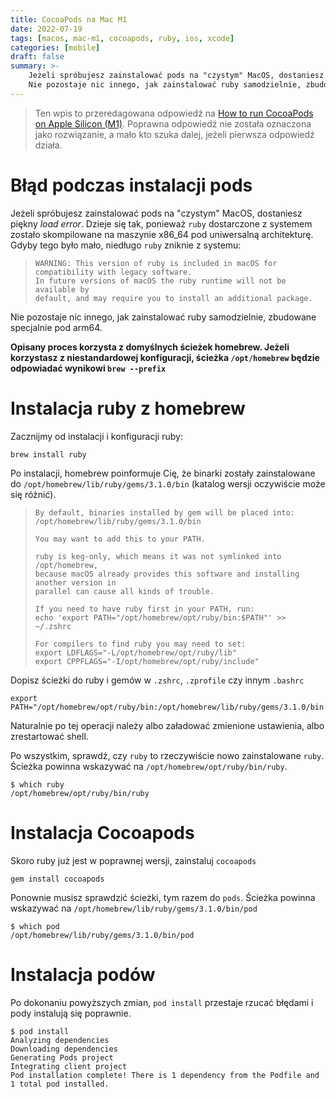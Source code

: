 ```yaml
---
title: CocoaPods na Mac M1
date: 2022-07-19
tags: [macos, mac-m1, cocoapods, ruby, ios, xcode]
categories: [mobile]
draft: false
summary: >-
    Jeżeli spróbujesz zainstalować pods na "czystym" MacOS, dostaniesz piękny *load error*.
    Nie pozostaje nic innego, jak zainstalować ruby samodzielnie, zbudowane specjalnie pod arm64.
---
```


> Ten wpis to przeredagowana odpowiedź na [How to run CocoaPods on Apple Silicon (M1)][so-original-answer].
> Poprawna odpowiedź nie została oznaczona jako rozwiązanie, a mało kto szuka dalej, jeżeli pierwsza odpowiedź działa.

# Błąd podczas instalacji pods

Jeżeli spróbujesz zainstalować pods na "czystym" MacOS, dostaniesz piękny *load error*. Dzieje się tak, ponieważ `ruby`
dostarczone z systemem zostało skompilowane na maszynie x86_64 pod uniwersalną architekturę. Gdyby tego było mało, 
niedługo `ruby` zniknie z systemu:

> ```text
> WARNING: This version of ruby is included in macOS for compatibility with legacy software.
> In future versions of macOS the ruby runtime will not be available by
> default, and may require you to install an additional package.
> ```

Nie pozostaje nic innego, jak zainstalować ruby samodzielnie, zbudowane specjalnie pod arm64.

**Opisany proces korzysta z domyślnych ścieżek homebrew. Jeżeli korzystasz z niestandardowej konfiguracji, ścieżka
`/opt/homebrew` będzie odpowiadać wynikowi `brew --prefix`**

# Instalacja ruby z homebrew

Zacznijmy od instalacji i konfiguracji ruby:

```shell
brew install ruby
```

Po instalacji, homebrew poinformuje Cię, że binarki zostały zainstalowane do `/opt/homebrew/lib/ruby/gems/3.1.0/bin`
(katalog wersji oczywiście może się różnić).

> ```text
> By default, binaries installed by gem will be placed into:
> /opt/homebrew/lib/ruby/gems/3.1.0/bin
> 
> You may want to add this to your PATH.
>
> ruby is keg-only, which means it was not symlinked into /opt/homebrew,
> because macOS already provides this software and installing another version in
> parallel can cause all kinds of trouble.
>
> If you need to have ruby first in your PATH, run:
> echo 'export PATH="/opt/homebrew/opt/ruby/bin:$PATH"' >> ~/.zshrc
>
> For compilers to find ruby you may need to set:
> export LDFLAGS="-L/opt/homebrew/opt/ruby/lib"
> export CPPFLAGS="-I/opt/homebrew/opt/ruby/include"
> ```

Dopisz ścieżki do ruby i gemów w `.zshrc`, `.zprofile` czy innym `.bashrc`

```shell
export PATH="/opt/homebrew/opt/ruby/bin:/opt/homebrew/lib/ruby/gems/3.1.0/bin:$PATH"
```

Naturalnie po tej operacji należy albo załadować zmienione ustawienia, albo zrestartować shell.

Po wszystkim, sprawdź, czy `ruby` to rzeczywiście nowo zainstalowane `ruby`. Ścieżka powinna wskazywać na 
`/opt/homebrew/opt/ruby/bin/ruby`.

```shell
$ which ruby
/opt/homebrew/opt/ruby/bin/ruby
```

# Instalacja Cocoapods

Skoro ruby już jest w poprawnej wersji, zainstaluj `cocoapods`

```shell
gem install cocoapods
```

Ponownie musisz sprawdzić ścieżki, tym razem do `pods`. Ścieżka powinna wskazywać na 
`/opt/homebrew/lib/ruby/gems/3.1.0/bin/pod`

```shell
$ which pod
/opt/homebrew/lib/ruby/gems/3.1.0/bin/pod
```

# Instalacja podów

Po dokonaniu powyższych zmian, `pod install` przestaje rzucać błędami i pody instalują się poprawnie.

```shell
$ pod install
Analyzing dependencies
Downloading dependencies
Generating Pods project
Integrating client project
Pod installation complete! There is 1 dependency from the Podfile and 1 total pod installed.
```

[so-original-answer]: https://stackoverflow.com/questions/64901180/how-to-run-cocoapods-on-apple-silicon-m1
